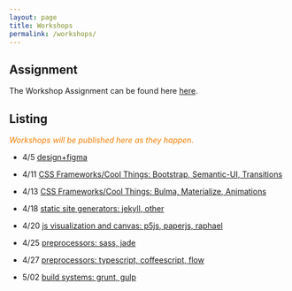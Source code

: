 ```yaml
---
layout: page
title: Workshops
permalink: /workshops/
---
```


## Assignment

The Workshop Assignment can be found here [here](https://github.com/dartmouth-cs52/workshop).


## Listing

<span style="color: #F27D00">*Workshops will be published here as they happen.*</span>

* 4/5 [design+figma](design)
* 4/11 [CSS Frameworks/Cool Things: Bootstrap, Semantic-UI, Transitions](https://github.com/jgualtieri/bootstrap_workshop)
* 4/13 [CSS Frameworks/Cool Things: Bulma, Materialize, Animations](https://github.com/nmoolenijzer/workshop)
* 4/18 [static site generators: jekyll, other](https://github.com/emilyJLin95/jekyll_workshop)
* 4/20 [js visualization and canvas: p5js, paperjs, raphael](https://github.com/annieke/viz-workshop)
* 4/25 [preprocessors: sass, jade](https://github.com/yeonjaepark/pug-workshop)
* 4/27 [preprocessors: typescript, coffeescript, flow](https://github.com/nathanyu835/preprocessors-workshop)
* 5/02 [build systems: grunt, gulp]()


  <!-- * 6/28 [git map workshop](git) -->
  <!-- * 6/30 [bootstrap](https://github.com/dado3212/cs52-workshop-1/tree/gh-pages) -->
  <!-- * 7/7 [jekyll & sass](https://github.com/VLuisa/cs52-workshop-2) -->
  <!-- * 7/14 [d3, p5, paper.js](https://github.com/virginiacook/workshop3-js-viz) -->
  <!-- * 7/26 [redux](redux) -->
  <!-- * 8/16 [websockets](websockets) -->
